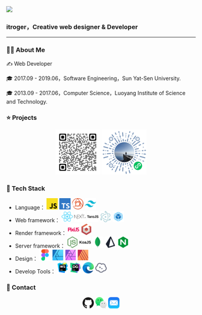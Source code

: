 <img src='./images/cover.png' />

### itroger，Creative web designer & Developer

---

### :man_technologist: About Me

:writing_hand: Web Developer

:mortar_board: 2017.09 - 2019.06，Software Engineering，Sun Yat-Sen University.

:mortar_board: 2013.09 - 2017.06，Computer Science，Luoyang Institute of Science and Technology.

### :star: Projects

<p align='center'>
   <img src='./images/web-qrcode.png' width='120' height='120' />
   <img src='./images/mini-qrcode.png' width='120' height='120' />
</p>


### :rocket: Tech Stack

<ul>
	<li>
        <span>Language：</span>
        <span>
            <img src='./images/javascript.svg' width='30' height='30' />
			<img src='./images/typescript.svg' width='30' height='30' />
        	<img src='./images/postcss.svg' width='30' height='30' />
            <img src='./images/tailwindcss.svg' width='30' height='30' />
		</span>
	</li>
	<li>
        <span>Web framework：</span>
		<span>
			<img src='./images/react.svg' width='30' height='30' />
            <img src='./images/next.svg' width='30' height='30' />
            <img src='./images/taro.svg' width='30' height='30' />
            <img src='./images/electron.svg' width='30' height='30' />
            <img src='./images/webpack.svg' width='30' height='30' />
		</span>
	</li>
    <li>
    	<span>Render framework：</span>
    	<span>
			<img src='./images/pixi.svg' width='30' height='30' />
            <img src='./images/babylon.svg' width='30' height='30' />
		</spanp>
    </li>
    <li>
    	<span>Server framework：</span>
    	<span>
			<img src='./images/node.svg' width='30' height='30' />
            <img src='./images/koa.svg' width='30' height='30' />
            <img src='./images/mongodb.svg' width='30' height='30' />
            <img src='./images/prisma.svg' width='30' height='30' />
            <img src='./images/nginx.svg' width='30' height='30' />
		</span>
    </li>
    <li>
    	<span>Design：</span>
    	<span>
			<img src='./images/figma.svg' width='30' height='30' />
            <img src='./images/designer.svg' width='30' height='30' />
            <img src='./images/photo.svg' width='30' height='30' />
            <img src='./images/publisher.svg' width='30' height='30' />
		</span>
    </li>
    <li>
    	<span>Develop Tools：</span>
    	<span>
			<img src='./images/webstrom.svg' width='30' height='30' />
            <img src='./images/datagrip.svg' width='30' height='30' />
            <img src='./images/edge.svg' width='30' height='30' />
            <img src='./images/termius.svg' width='30' height='30' />
		</span>
    </li>
</ul>


### :handshake: Contact

<p align='center'>
    <a href='https://github.com/itroger' target='_blank'><img src='./images/github.svg' width='30' height='30' /></a>
    <a href='./images/wechat.jpg' target='_blank'><img src='./images/wechat.svg' width='30' height='30' /></a>
    <a href='mailto:itroger@outlook.com'><img src='./images/email.svg' width='30' height='30' /></a>
</p>
